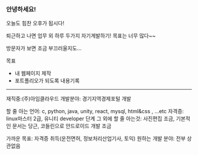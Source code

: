 ### 안녕하세요!


오늘도 힘찬 오후가 됩시다!

퇴근하고 나면 업무 외 하루 두가지 자기계발하기!
목표는 너무 많다~~

방문자가 보면 조금 부끄러울지도...


목표
- 내 웹페이지 제작
- 포트폴리오가 되도록 내용기록

<hr/>
재직중:(주)아임클라우드
개발분야: 경기지역경제포털 개발

할 줄 아는 언어: c, python, java, unity, react, mysql, html&css , ...etc
자격증: linux마스터 2급, 유니티 developer 단계
그 외에 할 줄 아는것: 사진편집 조금, 기본적인 문서는 당근, 코들린으로 안드로이드 개발 조금

가까운 목표: 자격증 취득(운전면허, 정보처리산업기사, 토익) 
원하는 개발 분야: 전부 상관없음


<!--
### Hi there 👋

**namnamu/namnamu** is a ✨ _special_ ✨ repository because its `README.md` (this file) appears on your GitHub profile.

Here are some ideas to get you started:

- 🔭 I’m currently working on ...
- 🌱 I’m currently learning ...
- 👯 I’m looking to collaborate on ...
- 🤔 I’m looking for help with ...
- 💬 Ask me about ...
- 📫 How to reach me: ...
- 😄 Pronouns: ...
- ⚡ Fun fact: ...
-->
